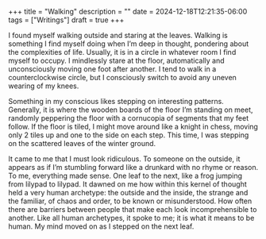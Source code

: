 +++
title = "Walking"
description = ""
date = 2024-12-18T12:21:35-06:00
tags = ["Writings"]
draft = true
+++

I found myself walking outside and staring at the leaves. Walking is something I find myself doing when I’m deep in thought, pondering about the complexities of life. Usually, it is in a circle in whatever room I find myself to occupy. I mindlessly stare at the floor, automatically and unconsciously moving one foot after another. I tend to walk in a counterclockwise circle, but I consciously switch to avoid any uneven wearing of my knees.

Something in my conscious likes stepping on interesting patterns. Generally, it is where the wooden boards of the floor I’m standing on meet, randomly peppering the floor with a cornucopia of segments that my feet follow. If the floor is tiled, I might move around like a knight in chess, moving only 2 tiles up and one to the side on each step. This time, I was stepping on the scattered leaves of the winter ground.

It came to me that I must look ridiculous. To someone on the outside, it appears as if I’m stumbling forward like a drunkard with no rhyme or reason. To me, everything made sense. One leaf to the next, like a frog jumping from lilypad to lilypad. It dawned on me how within this kernel of thought held a very human archetype: the outside and the inside, the strange and the familiar, of chaos and order, to be known or misunderstood. How often there are barriers between people that make each look incomprehensible to another. Like all human archetypes, it spoke to me; it is what it means to be human. My mind moved on as I stepped on the next leaf.
